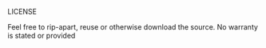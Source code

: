LICENSE

Feel free to rip-apart, reuse or otherwise download the source. No warranty is stated or provided
